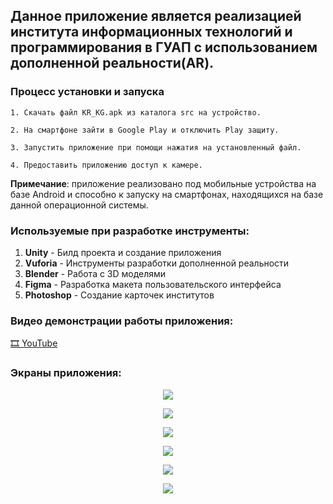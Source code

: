 ## Данное приложение является реализацией института информационных технологий и программирования в ГУАП с использованием дополненной реальности(AR).

### Процесс установки и запуска
    1. Скачать файл KR_KG.apk из каталога src на устройство.
    
    2. На смартфоне зайти в Google Play и отключить Play защиту.
    
    3. Запустить приложение при помощи нажатия на установленный файл.
    
    4. Предоставить приложению доступ к камере.

**Примечание**: приложение реализовано под мобильные устройства на базе Android и способно к запуску на смартфонах, находящихся на базе данной операционной системы.

### Используемые при разработке инструменты:
1. **Unity** - Билд проекта и создание приложения
2. **Vuforia** - Инструменты разработки дополненной реальности
3. **Blender** - Работа с 3D моделями
4. **Figma** - Разработка макета пользовательского интерфейса
5. **Photoshop** - Создание карточек институтов

### Видео демонстрации работы приложения:
<a href="https://youtu.be/GhxJkqRAa5g"> :film_strip: YouTube</a>

### Экраны приложения:

<p align="center">
  <img src="/course_2/AR%20android%20app%20(course%20project)/images/MainMenu.png" />
</p>
<p align="center">
  <img src="/course_2/AR%20android%20app%20(course%20project)/images/Detail_IITP.png" />
</p>  
<p align="center">
  <img src="/course_2/AR%20android%20app%20(course%20project)/images/Detail_IST.png" />
</p>  
<p align="center">  
  <img src="course_2/AR%20android%20app%20(course%20project)/images/Detail_KTPI.png" />
</p>  
<p align="center">  
  <img src="course_2/AR%20android%20app%20(course%20project)/images/Detail_PI.png" />
</p>  
<p align="center">  
  <img src="/course_2/AR%20android%20app%20(course%20project)/images/Detail_VSS.png" />
</p>

